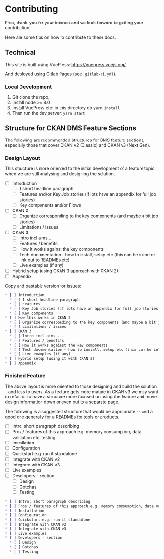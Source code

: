 # Contributing

First, thank-you for your interest and we look forward to getting your contribution!

Here are some tips on how to contribute to these docs.


## Technical

This site is built using VuePress: https://vuepress.vuejs.org/

And deployed using Gitlab Pages (see `.gitlab-ci.yml`).

### Local Development

1. Git clone the repo.
2. Install node >= 8.0
3. Install VuePress etc: in this directory do `yarn install`
4. Then run the dev server: `yarn start`


## Structure for CKAN DMS Feature Sections

The following are recommended structures for DMS feature sections, especially those that cover CKAN v2 (Classic) and CKAN v3 (Next Gen).

### Design Layout

This structure is more oriented to the initial development of a feature topic when we are still analysing and designing the solution.

* [ ] Introduction
  * [ ] 1 short headline paragraph
  * [ ] Features and/or Key Job stories (if lots have an appendix for full job stories)
  * [ ] Key components and/or Flows
* [ ] CKAN 2
  * [ ] Organize corresponding to the key components (and maybe a bit job stories)
  * [ ] Limitations / issues
* [ ] CKAN 3 
  * [ ] Intro incl aims ...
  * [ ] Features / benefits
  * [ ] How it works against the key components
  * [ ] Tech documentation - how to install, setup etc (this can be inline or link out to READMEs etc)
  * [ ] Live examples (if any)
* [ ] Hybrid setup (using CKAN 3 approach with CKAN 2)
* [ ] Appendix

Copy and pastable version for issues:

```md
* [ ] Introduction
  * [ ] 1 short headline paragraph
  * [ ] Features
  * [ ] Key Job stories (if lots have an appendix for full job stories)
  * [ ] Key components
* [ ] How this works in CKAN 2
  * [ ] Organize corresponding to the key components (and maybe a bit job stories)
  * [ ] Limitations / issues
* [ ] CKAN 3 
  * [ ] Intro incl aims ...
  * [ ] Features / benefits
  * [ ] How it works against the key components
  * [ ] Tech documentation - how to install, setup etc (this can be inline or link out to READMEs etc)
  * [ ] Live examples (if any)
* [ ] Hybrid setup (using it with CKAN 2)
* [ ] Appendix
```

### Finished Feature

The above layout is more oriented to those designing and build the solution - and less to users. As a feature gets more mature in CKAN v3 we may want to refactor to have a structure more focused on using the feature and move design information down or even out to a separate page.

The following is a suggested structure that would be appropriate -- and a good one generally for a READMEs for tools or products.

* [ ] Intro: short paragraph describing
* [ ] Pros / features of this approach e.g. memory consumption, data validation etc, testing
* [ ] Installation
* [ ] Configuration
* [ ] Quickstart e.g. run it standalone
* [ ] Integrate with CKAN v2
* [ ] Integrate with CKAN v3
* [ ] Live examples
* [ ] Developers - section
  * [ ] Design
  * [ ] Gotchas
  * [ ] Testing

```md
* [ ] Intro: short paragraph describing
* [ ] Pros / features of this approach e.g. memory consumption, data validation etc, testing
* [ ] Installation
* [ ] Configuration
* [ ] Quickstart e.g. run it standalone
* [ ] Integrate with CKAN v2
* [ ] Integrate with CKAN v3
* [ ] Live examples
* [ ] Developers - section
  * [ ] Design
  * [ ] Gotchas
  * [ ] Testing
```
